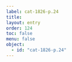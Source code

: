```yaml
---
label: cat-1826-p.24
title: 
layout: entry
order: 124
toc: false
menu: false
object:
  - id: "cat-1826-p.24"
---
```

